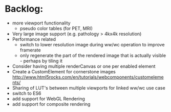 Backlog:
========
* more viewport functionality
  * pseudo color tables (for PET, MRI)
* Very large image support (e.g. pathology > 4kx4k resolution)
* Performance related
  * switch to lower resolution image during ww/wc operation to improve framerate
  * only regenerate the part of the rendered image that is actually visible - perhaps by tiling it
* Consider having multiple renderCanvas or one per enabled element
* Create a CustomElement for cornerstone images http://www.html5rocks.com/en/tutorials/webcomponents/customelements/
* Sharing of LUT's between multiple viewports for linked ww/wc use case
* switch to ES6
* add support for WebGL Rendering
* add support for composite rendering